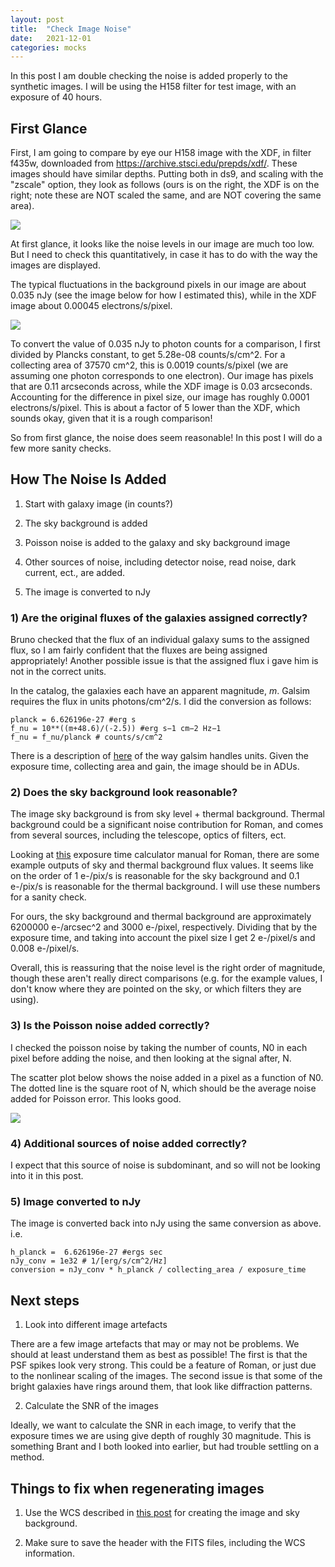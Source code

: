 ```yaml
---
layout: post
title:  "Check Image Noise"
date:   2021-12-01
categories: mocks
---
```


In this post I am double checking the noise is added properly to the synthetic images. I will be using the H158 filter for test image, with an exposure of 40 hours.

## First Glance

First, I am going to compare by eye our H158 image with the XDF, in filter f435w, downloaded from  https://archive.stsci.edu/prepds/xdf/. These images should have similar depths. Putting both in ds9, and scaling with the "zscale" option, they look as follows (ours is on the right, the XDF is on the right; note these are NOT scaled the same, and are NOT covering the same area).

<img src="{{ site.baseurl }}/assets/plots/20211201_compare.png">

At first glance, it looks like the noise levels in our image are much too low. But I need to check this quantitatively, in case it has to do with the way the images are displayed.

The typical fluctuations in the background pixels in our image are about 0.035 nJy (see the image below for how I estimated this), while in the XDF image about 0.00045 electrons/s/pixel.

<img src="{{ site.baseurl }}/assets/plots/20211201_H158noise.png">

To convert the value of 0.035 nJy to photon counts for a comparison, I first divided by Plancks constant, to get 5.28e-08 counts/s/cm^2. For a collecting area of  37570 cm^2, this is 0.0019 counts/s/pixel (we are assuming one photon corresponds to one electron). Our image has pixels that are 0.11 arcseconds across, while the XDF image is 0.03 arcseconds. Accounting for the difference in pixel size, our image has roughly 0.0001 electrons/s/pixel. This is about a factor of 5 lower than the XDF, which sounds okay, given that it is a rough comparison!

So from first glance, the noise does seem reasonable! In this post I will do a few more sanity checks.



## How The Noise Is Added

1) Start with galaxy image (in counts?)

2) The sky background is added

3) Poisson noise is added to the galaxy and sky background image

4) Other sources of noise, including detector noise, read noise, dark current, ect., are added.

5) The image is converted to nJy



### 1) Are the original fluxes of the galaxies assigned correctly?


Bruno checked that the flux of an individual galaxy sums to the assigned flux, so I am fairly confident that the fluxes are being assigned appropriately! Another possible issue is that the assigned flux i gave him is not in the correct units.


In the catalog, the galaxies each have an apparent magnitude, $m$. Galsim requires the flux in units photons/cm^2/s. I did the conversion as follows:


```
planck = 6.626196e-27 #erg s
f_nu = 10**((m+48.6)/(-2.5)) #erg s−1 cm−2 Hz−1
f_nu = f_nu/planck # counts/s/cm^2
```

There is a description of  <a href="https://galsim-developers.github.io/GalSim/_build/html/units.html#flux-units">here</a> of the way galsim handles units. Given the exposure time, collecting area and gain, the image should be in ADUs.





### 2) Does the sky background look reasonable?

The image sky background is from sky level + thermal background. Thermal background could be a significant noise contribution for Roman, and comes from several sources, including the telescope, optics of filters, ect.

Looking at <a href="http://www.tapir.caltech.edu/~chirata/web/software/space-etc/Manual_v10.pdf">this</a> exposure time calculator manual for Roman, there are some example outputs of sky and thermal background flux values. It seems like on the order of 1 e-/pix/s is reasonable for the sky background and 0.1 e-/pix/s is reasonable for the thermal background. I will use these numbers for a sanity check.

For ours, the sky background and thermal background are approximately 6200000 e-/arcsec^2 and  3000 e-/pixel, respectively. Dividing that  by the exposure time, and taking into account the pixel size I get 2 e-/pixel/s and 0.008 e-/pixel/s.

Overall, this is reassuring that the noise level is the right order of magnitude, though these aren't really direct comparisons (e.g. for the example values, I don't know where they are pointed on the sky, or which filters they are using).



### 3) Is the Poisson noise added correctly?

I checked the poisson noise by taking the number of counts, N0 in each pixel before adding the noise, and then looking at the signal after, N.

The scatter plot below shows the noise added in a pixel as a function of N0. The dotted line is the square root of N, which should be the average noise added for Poisson error. This looks good.

<img src="{{ site.baseurl }}/assets/plots/20211201_poissonnoise.png">


### 4) Additional sources of noise added correctly?

I expect that this source of noise is subdominant, and so will not be looking into it in this post.

<!---CCD noise... check same as Poisson + Gaussian--->

### 5) Image converted to nJy

The image is converted back into nJy using the same conversion as above. i.e.

```
h_planck =  6.626196e-27 #ergs sec
nJy_conv = 1e32 # 1/[erg/s/cm^2/Hz]
conversion = nJy_conv * h_planck / collecting_area / exposure_time
```


## Next steps

1) Look into different image artefacts

There are a few image artefacts that may or may not be problems. We should at least understand them as best as possible! The first is that the PSF spikes look very strong. This could be a feature of Roman, or just due to the nonlinear scaling of the images. The second issue is that some of the bright galaxies have rings around them, that look like diffraction patterns.

2) Calculate the SNR of the images

Ideally, we want to calculate the SNR in each image, to verify that the exposure times we are using give depth of roughly 30 magnitude. This is something Brant and I both looked into earlier, but had trouble settling on a method.

## Things to fix when regenerating images

1) Use the WCS described in <a href="https://ndrakos.github.io/blog/mocks/World_Coordinate_System/">this post<a> for creating the image and sky background.

2) Make sure to save the header with the FITS files, including the WCS information.
